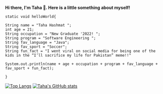**Hi there, I'm Taha 👋. Here is a little something about myself!**

  
    static void helloWorld{
    
    String name = "Taha Hashmat ";
    int age = 21;
    String occupation = "New Graduate '2022! ";
    String program = "Software Engineering ";
    String fav_language = "Java";
    String fav_sport = "Soccer";
    String fun_fact = "I went viral on social media for being one of the kids in the “I’ll sacrifice my life for Pakistan” meme!!"
    
    System.out.println(name + age + occupation + program + fav_language + fav_sport + fun_fact);
    
    }
        
[![Top Langs](https://github-readme-stats.vercel.app/api/top-langs/?username=tahahashmat&show_icons=true&theme=tokyonight&hide_border=true&langs_count=4)](https://github.com/anuraghazra/tahahashmat)
[![Taha's GitHub stats](https://github-readme-stats.vercel.app/api?username=tahahashmat&show_icons=true&theme=tokyonight&hide_border=true)](https://github.com/tahahashmat/tahahashmat) 
